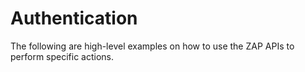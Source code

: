 <a name="examples"></a>Authentication
=========================================

The following are high-level examples on how to use the ZAP APIs to perform specific actions.


